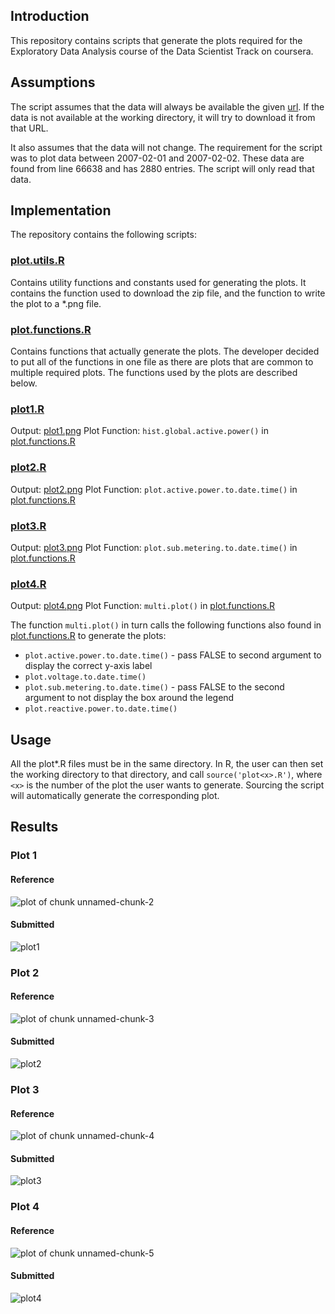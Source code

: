 ## Introduction

This repository contains scripts that generate the plots required for the Exploratory Data Analysis course of the Data Scientist Track on coursera.

## Assumptions

The script assumes that the data will always be available the given <a href="https://d396qusza40orc.cloudfront.net/exdata%2Fdata%2Fhousehold_power_consumption.zip">url</a>. If the data is not available at the working directory, it will try to download it from that URL.

It also assumes that the data will not change. The requirement for the script was to plot data between 2007-02-01 and 2007-02-02. These data are found from line 66638 and has 2880 entries. The script will only read that data.

## Implementation

The repository contains the following scripts:

### [plot.utils.R](plot.utils.R)

Contains utility functions and constants used for generating the plots. It contains the function used to download the zip file, and the function to write the plot to a *.png file.

### [plot.functions.R](plot.functions.R)

Contains functions that actually generate the plots. The developer decided to put all of the functions in one file as there are plots that are common to multiple required plots. The functions used by the plots are described below.

### [plot1.R](plot1.R)

Output: [plot1.png](plot1.png)
Plot Function: `hist.global.active.power()` in [plot.functions.R](plot.functions.R)

### [plot2.R](plot2.R)

Output: [plot2.png](plot2.png)
Plot Function: `plot.active.power.to.date.time()` in [plot.functions.R](plot.functions.R)

### [plot3.R](plot3.R)

Output: [plot3.png](plot3.png)
Plot Function: `plot.sub.metering.to.date.time()` in [plot.functions.R](plot.functions.R)

### [plot4.R](plot4.R)
 
Output: [plot4.png](plot4.png)
Plot Function: `multi.plot()` in [plot.functions.R](plot.functions.R)

The function `multi.plot()` in turn calls the following functions also found in [plot.functions.R](plot.functions.R) to generate the plots:

* `plot.active.power.to.date.time()` - pass FALSE to second argument to display the correct y-axis label
* `plot.voltage.to.date.time()`
* `plot.sub.metering.to.date.time()` - pass FALSE to the second argument to not display the box around the legend
* `plot.reactive.power.to.date.time()`

## Usage

All the plot*.R files must be in the same directory. In R, the user can then set the working directory to that directory, and call `source('plot<x>.R')`, where `<x>` is the number of the plot the user wants to generate. Sourcing the script will automatically generate the corresponding plot.

## Results

### Plot 1

#### Reference

![plot of chunk unnamed-chunk-2](figure/unnamed-chunk-2.png)

#### Submitted

![plot1](plot1.png)


### Plot 2

#### Reference

![plot of chunk unnamed-chunk-3](figure/unnamed-chunk-3.png)

#### Submitted

![plot2](plot2.png)


### Plot 3

#### Reference

![plot of chunk unnamed-chunk-4](figure/unnamed-chunk-4.png)

#### Submitted

![plot3](plot3.png)


### Plot 4

#### Reference

![plot of chunk unnamed-chunk-5](figure/unnamed-chunk-5.png)

#### Submitted

![plot4](plot4.png)
